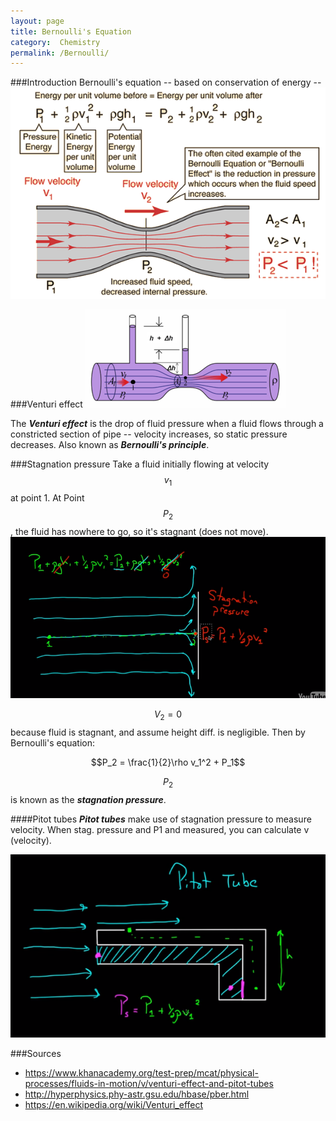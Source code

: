 ```yaml
---
layout: page
title: Bernoulli's Equation
category:  Chemistry
permalink: /Bernoulli/
---
```


###Introduction
Bernoulli's equation -- based on conservation of energy --
<img src="/Images/bernoul.gif">

###Venturi effect
<img src="/Images/Venturi.PNG">

The ***Venturi effect*** is the drop of fluid pressure when a fluid flows through a constricted section of pipe -- velocity increases, so static pressure decreases. Also known as ***Bernoulli's principle***.

###Stagnation pressure
Take a fluid initially flowing at velocity $$v_1$$ at point 1. At Point $$P_2$$, the fluid has nowhere to go, so it's stagnant (does not move).
<img src="/Images/stagpressure.png">

$$V_2 = 0$$ because fluid is stagnant, and assume height diff. is negligible. Then by Bernoulli's equation:

$$P_2 = \frac{1}{2}\rho v_1^2 + P_1$$

$$P_2$$ is known as the ***stagnation pressure***.

####Pitot tubes
***Pitot tubes*** make use of stagnation pressure to measure velocity. When stag. pressure and P1 and measured, you can calculate v (velocity).

<img src="/Images/pitot.png">

###Sources
* <https://www.khanacademy.org/test-prep/mcat/physical-processes/fluids-in-motion/v/venturi-effect-and-pitot-tubes>
* <http://hyperphysics.phy-astr.gsu.edu/hbase/pber.html>
* <https://en.wikipedia.org/wiki/Venturi_effect>